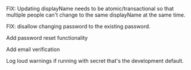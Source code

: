 FIX: Updating displayName needs to be atomic/transactional so that multiple people can't change to the same
displayName at the same time.

FIX: disallow changing password to the existing password.

Add password reset functionality

Add email verification

Log loud warnings if running with secret that's the development default.